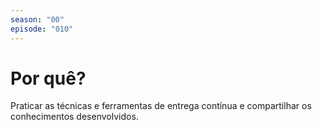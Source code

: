 ```yaml
---
season: "00"
episode: "010"
---
```

# Por quê?

Praticar as técnicas e ferramentas de entrega contínua e compartilhar os conhecimentos desenvolvidos.